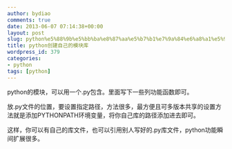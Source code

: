 ```yaml
---
author: bydiao
comments: true
date: 2013-06-07 07:14:38+00:00
layout: post
slug: python%e5%88%9b%e5%bb%ba%e8%87%aa%e5%b7%b1%e7%9a%84%e6%a8%a1%e5%9d%97%e5%ba%93
title: python创建自己的模块库
wordpress_id: 379
categories:
- python
tags: [python]
---
```


python的模块，可以用一个.py包含。里面写下一些列功能函数即可。

放.py文件的位置，要设置指定路径，方法很多，最方便且可多版本共享的设置方法就是添加PYTHONPATH环境变量，将你自己库的路径添加进去即可。

这样，你可以有自己的库文件，也可以引用别人写好的.py库文件，python功能瞬间扩展很多。
